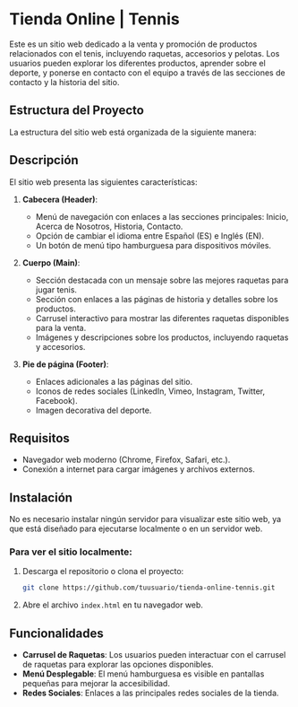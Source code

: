 # Tienda Online | Tennis

Este es un sitio web dedicado a la venta y promoción de productos relacionados con el tenis, incluyendo raquetas, accesorios y pelotas. Los usuarios pueden explorar los diferentes productos, aprender sobre el deporte, y ponerse en contacto con el equipo a través de las secciones de contacto y la historia del sitio.

## Estructura del Proyecto

La estructura del sitio web está organizada de la siguiente manera:

## Descripción

El sitio web presenta las siguientes características:

1. **Cabecera (Header)**:
    - Menú de navegación con enlaces a las secciones principales: Inicio, Acerca de Nosotros, Historia, Contacto.
    - Opción de cambiar el idioma entre Español (ES) e Inglés (EN).
    - Un botón de menú tipo hamburguesa para dispositivos móviles.

2. **Cuerpo (Main)**:
    - Sección destacada con un mensaje sobre las mejores raquetas para jugar tenis.
    - Sección con enlaces a las páginas de historia y detalles sobre los productos.
    - Carrusel interactivo para mostrar las diferentes raquetas disponibles para la venta.
    - Imágenes y descripciones sobre los productos, incluyendo raquetas y accesorios.

3. **Pie de página (Footer)**:
    - Enlaces adicionales a las páginas del sitio.
    - Iconos de redes sociales (LinkedIn, Vimeo, Instagram, Twitter, Facebook).
    - Imagen decorativa del deporte.

## Requisitos

- Navegador web moderno (Chrome, Firefox, Safari, etc.).
- Conexión a internet para cargar imágenes y archivos externos.

## Instalación

No es necesario instalar ningún servidor para visualizar este sitio web, ya que está diseñado para ejecutarse localmente o en un servidor web.

### Para ver el sitio localmente:

1. Descarga el repositorio o clona el proyecto:
    ```bash
    git clone https://github.com/tuusuario/tienda-online-tennis.git
    ```

2. Abre el archivo `index.html` en tu navegador web.

## Funcionalidades

- **Carrusel de Raquetas**: Los usuarios pueden interactuar con el carrusel de raquetas para explorar las opciones disponibles.
- **Menú Desplegable**: El menú hamburguesa es visible en pantallas pequeñas para mejorar la accesibilidad.
- **Redes Sociales**: Enlaces a las principales redes sociales de la tienda.
